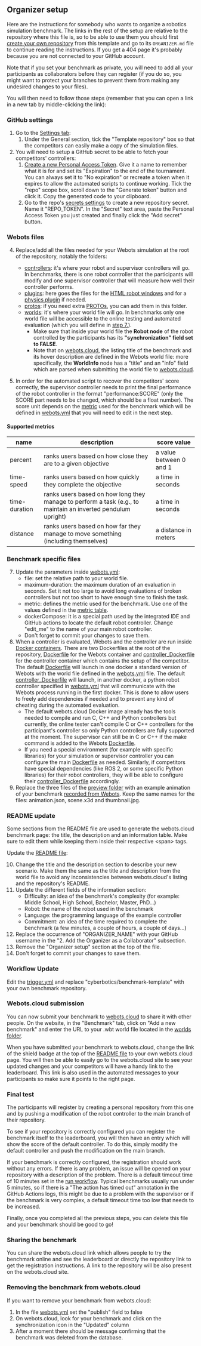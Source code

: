 ## Organizer setup

Here are the instructions for somebody who wants to organize a robotics simulation benchmark. The links in the rest of the setup are relative to the repository where this file is, so to be able to use them you should first [create your own repository](../../generate) from this template and go to its `ORGANIZER.md` file to continue reading the instructions. If you get a 404 page it's probably because you are not connected to your GitHub account.

Note that if you set your benchmark as private, you will need to add all your participants as collaborators before they can register (if you do so, you might want to protect your branches to prevent them from making any undesired changes to your files).

You will then need to follow those steps (remember that you can open a link in a new tab by middle-clicking the link):

### GitHub settings

1. Go to the [Settings tab](../../settings):
   1. Under the General section, tick the "Template repository" box so that the competitors can easily make a copy of the simulation files.
2. You will need to setup a GitHub secret to be able to fetch your competitors' controllers:
   1. [Create a new Personal Access Token](../../../../settings/tokens/new). Give it a name to remember what it is for and set its "Expiration" to the end of the tournament. You can always set it to "No expiration" or recreate a token when it expires to allow the automated scripts to continue working. Tick the "repo" scope box, scroll down to the "Generate token" button and click it. Copy the generated code to your clipboard.
   1. Go to the repo's [secrets settings](../../settings/secrets/actions/new) to create a new repository secret. Name it "REPO_TOKEN". In the "Secret" text area, paste the Personal Access Token you just created and finally click the "Add secret" button.

### Webots files

4. Replace/add all the files needed for your Webots simulation at the root of the repository, notably the folders:
   - [controllers](controllers): it's where your robot and supervisor controllers will go. In benchmarks, there is one robot controller that the participants will modify and one supervisor controller that will measure how well their controller performs.
   - [plugins](plugins): here goes the files for the [HTML robot windows](https://www.cyberbotics.com/doc/reference/robot-window-plugin) and for a [physics plugin](https://www.cyberbotics.com/doc/reference/physics-plugin) if needed.
   - [protos](protos): if you need extra [PROTOs](https://www.cyberbotics.com/doc/reference/proto), you can add them in this folder.
   - [worlds](worlds): it's where your world file will go. In benchmarks only one world file will be accessible to the online testing and automated evaluation (which you will define in [step 7.](#benchmark-specific-files)).
      - Make sure that inside your world file the **Robot node** of the robot controlled by the participants has its **"synchronization" field set to FALSE**.
      - Note that on [webots.cloud](https://webots.cloud), the listing title of the benchmark and its hover description are defined in the Webots world file: more specifically, the **WorldInfo** node has a "title" and an "info" field which are parsed when submitting the world file to [webots.cloud](https://webots.cloud).

6. In order for the automated script to recover the competitors' score correctly, the supervisor controller needs to print the final performance of the robot controller in the format "performance:SCORE" (only the SCORE part needs to be changed, which should be a float number).
The score unit depends on the [metric](#supported-metrics) used for the benchmark which will be defined in [webots.yml](webots.yml#L6) that you will need to edit in the next step.

#### Supported metrics

| name          | description                                                                                            | score value             |
|---------------|--------------------------------------------------------------------------------------------------------|-------------------------|
| percent       | ranks users based on how close they are to a given objective                                           | a value between 0 and 1 |
| time-speed    | ranks users based on how quickly they complete the objective                                             | a time in seconds       |
| time-duration | ranks users based on how long they manage to perform a task (e.g., to maintain an inverted pendulum upright) | a time in seconds       |
| distance      | ranks users based on how far they manage to move something (including themselves)           | a distance in meters    |

### Benchmark specific files

7. Update the parameters inside [webots.yml](../../edit/main/webots.yml):
   - file: set the relative path to your world file.
   - maximum-duration: the maximum duration of an evaluation in seconds. Set it not too large to avoid long evaluations of broken controllers but not too short to have enough time to finish the task.
   - metric: defines the metric used for the benchmark. Use one of the values defined in the [metric table](#supported-metrics).
   - dockerCompose: it is a special path used by the integrated IDE and GitHub actions to locate the default robot controller. Change "edit_me" to the name of your main robot controller.
   - Don't forget to commit your changes to save them.
8. When a controller is evaluated, Webots and the controller are run inside [Docker containers](https://www.docker.com/resources/what-container/). There are two Dockerfiles at the root of the repository, [Dockerfile](Dockerfile) for the Webots container and [controller_Dockerfile](controller_Dockerfile) for the controller container which contains the setup of the competitor. The default [Dockerfile](Dockerfile) will launch in one docker a standard version of Webots with the world file defined in the [webots.yml](webots.yml#L4) file. The default [controller_Dockerfile](controller_Dockerfile) will launch, in another docker, a python robot controller specified in [webots.yml](webots.yml#L7) that will communicate with the Webots process running in the first docker. This is done to allow users to freely add dependencies if needed and to prevent any kind of cheating during the automated evaluation.
   - The default webots.cloud Docker image already has the tools needed to compile and run C, C++ and Python controllers but currently, the online tester can't compile C or C++ controllers for the participant's controller so only Python controllers are fully supported at the moment. The supervisor can still be in C or C++ if the make command is added to the Webots [Dockerfile](Dockerfile).
   - If you need a special environment (for example with specific libraries) for your simulation or supervisor controller you can configure the main [Dockerfile](Dockerfile) as needed. Similarly, if competitors have special dependencies (like ROS 2, or some specific Python libraries) for their robot controllers, they will be able to configure their [controller_Dockerfile](controller_Dockerfile) accordingly.
9. Replace the three files of the [preview folder](/preview) with an example animation of your benchmark [recorded from Webots](https://cyberbotics.com/doc/guide/web-animation). Keep the same names for the files: animation.json, scene.x3d and thumbnail.jpg.

### README update

Some sections from the README file are used to generate the webots.cloud benchmark page: the title, the description and an information table. Make sure to edit them while keeping them inside their respective \<span\> tags.

Update the [README file](../../edit/main/README.md):

10. Change the title and the description section to describe your new scenario. Make them the same as the title and description from the world file to avoid any inconsistencies between webots.cloud's listing and the repository's README.
11. Update the different fields of the information section:
    - Difficulty: an idea of the benchmark's complexity (for example: Middle School, High School, Bachelor, Master, PhD...)
    - Robot: the name of the robot used in the benchmark
    - Language: the programming language of the example controller
    - Commitment: an idea of the time required to complete the benchmark (a few minutes, a couple of hours, a couple of days...)
12. Replace the occurrence of "ORGANIZER_NAME" with your GitHub username in the "2. Add the Organizer as a Collaborator" subsection.
13. Remove the "Organizer setup" section at the top of the file.
14. Don't forget to commit your changes to save them.

### Workflow Update

Edit the [trigger.yml](../../edit/main/.github/workflows/trigger.yml#L22) and replace "cyberbotics/benchmark-template" with your own benchmark repository.

### Webots.cloud submission

You can now submit your benchmark to [webots.cloud](https://benchmark.webots.cloud/benchmark) to share it with other people. On the website, in the "Benchmark" tab, click on "Add a new benchmark" and enter the URL to your .wbt world file located in the [worlds folder](./worlds/).

When you have submitted your benchmark to webots.cloud, change the link of the shield badge at the top of the [README file](../../edit/main/README.md) to your own webots.cloud page. You will then be able to easily go to the webots.cloud site to see your updated changes and your competitors will have a handy link to the leaderboard. This link is also used in the automated messages to your participants so make sure it points to the right page.

### Final test

The participants will register by creating a personal repository from this one and by pushing a modification of the robot controller to the main branch of their repository.

To see if your repository is correctly configured you can register the benchmark itself to the leaderboard, you will then have an entry which will show the score of the default controller. To do this, simply modify the default controller and push the modification on the main branch.

If your benchmark is correctly configured, the registration should work without any errors. If there is any problem, an issue will be opened on your repository with a description of the problem. There is a default timeout time of 10 minutes set in the [run workflow](.github/workflows/run.yml#L26). Typical benchmarks usually run under 5 minutes, so if there is a "The action has timed out" annotation in the GitHub Actions logs, this might be due to a problem with the supervisor or if the benchmark is very complex, a default timeout time too low that needs to be increased.

Finally, once you completed all the previous steps, you can delete this file and your benchmark should be good to go!

### Sharing the benchmark

You can share the webots.cloud link which allows people to try the benchmark online and see the leaderboard or directly the repository link to get the registration instructions. A link to the repository will be also present on the webots.cloud site.

### Removing the benchmark from webots.cloud

If you want to remove your benchmark from webots.cloud:

1. In the file [webots.yml](../../edit/main/webots.yml) set the "publish" field to false
2. On webots.cloud, look for your benchmark and click on the synchronization icon in the "Updated" column
3. After a moment there should be message confirming that the benchmark was deleted from the database.
